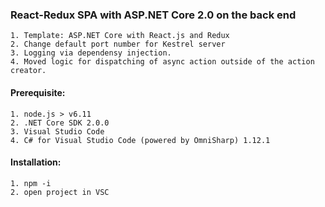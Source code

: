 ### React-Redux SPA with ASP.NET Core 2.0 on the back end
```
1. Template: ASP.NET Core with React.js and Redux 
2. Change default port number for Kestrel server
3. Logging via dependensy injection.
4. Moved logic for dispatching of async action outside of the action creator.
```

#### Prerequisite:
```
1. node.js > v6.11
2. .NET Core SDK 2.0.0
3. Visual Studio Code
4. C# for Visual Studio Code (powered by OmniSharp) 1.12.1
```

#### Installation:
```
1. npm -i
2. open project in VSC
```
